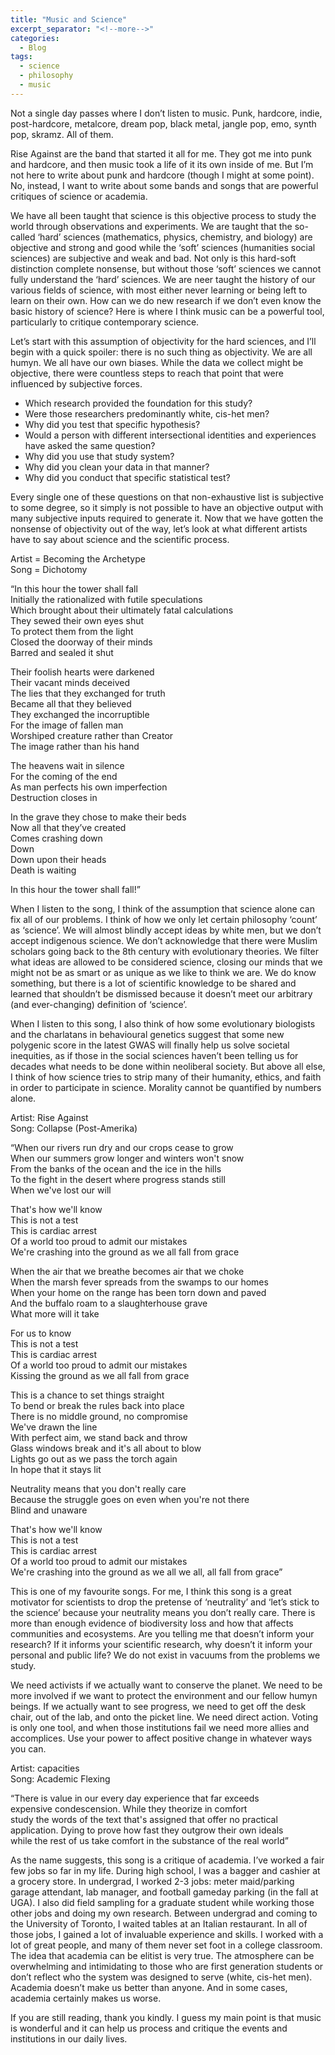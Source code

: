 ```yaml
---
title: "Music and Science"
excerpt_separator: "<!--more-->"
categories:
  - Blog
tags:
  - science
  - philosophy
  - music
---
```


Not a single day passes where I don’t listen to music. Punk, hardcore, indie, post-hardcore, metalcore, dream pop, black metal, jangle pop, emo, synth pop, skramz. All of them.

Rise Against are the band that started it all for me. They got me into punk and hardcore, and then music took a life of it its own inside of me. But I’m not here to write about punk and hardcore (though I might at some point). No, instead, I want to write about some bands and songs that are powerful critiques of science or academia.

We have all been taught that science is this objective process to study the world through observations and experiments. We are taught that the so-called ‘hard’ sciences (mathematics, physics, chemistry, and biology) are objective and strong and good while the ‘soft’ sciences (humanities social sciences) are subjective and weak and bad. Not only is this hard-soft distinction complete nonsense, but without those ‘soft’ sciences we cannot fully understand the ‘hard’ sciences. We are neer taught the history of our various fields of science, with most either never learning or being left to learn on their own. How can we do new research if we don’t even know the basic history of science? Here is where I think music can be a powerful tool, particularly to critique contemporary science.

Let’s start with this assumption of objectivity for the hard sciences, and I’ll begin with a quick spoiler: there is no such thing as objectivity. We are all humyn. We all have our own biases. While the data we collect might be objective, there were countless steps to reach that point that were influenced by subjective forces. 

- Which research provided the foundation for this study?
- Were those researchers predominantly white, cis-het men?
- Why did you test that specific hypothesis?
- Would a person with different intersectional identities and experiences have asked the same question?
- Why did you use that study system?
- Why did you clean your data in that manner?
- Why did you conduct that specific statistical test? 

Every single one of these questions on that non-exhaustive list is subjective to some degree, so it simply is not possible to have an objective output with many subjective inputs required to generate it. Now that we have gotten the nonsense of objectivity out of the way, let’s look at what different artists have to say about science and the scientific process.





Artist = Becoming the Archetype\
Song = Dichotomy

“In this hour the tower shall fall\
Initially the rationalized with futile speculations\
Which brought about their ultimately fatal calculations\
They sewed their own eyes shut\
To protect them from the light\
Closed the doorway of their minds\
Barred and sealed it shut

Their foolish hearts were darkened\
Their vacant minds deceived\
The lies that they exchanged for truth\
Became all that they believed\
They exchanged the incorruptible\
For the image of fallen man\
Worshiped creature rather than Creator\
The image rather than his hand

The heavens wait in silence\
For the coming of the end\
As man perfects his own imperfection\
Destruction closes in

In the grave they chose to make their beds\
Now all that they’ve created\
Comes crashing down\
Down\
Down upon their heads\
Death is waiting

In this hour the tower shall fall!”

When I listen to the song, I think of the assumption that science alone can fix all of our problems. I think of how we only let certain philosophy ‘count’ as ‘science’. We will almost blindly accept ideas by white men, but we don’t accept indigenous science. We don’t acknowledge that there were Muslim scholars going back to the 8th century with evolutionary theories. We filter what ideas are allowed to be considered science, closing our minds that we might not be as smart or as unique as we like to think we are. We do know something, but there is a lot of scientific knowledge to be shared and learned that shouldn’t be dismissed because it doesn’t meet our arbitrary (and ever-changing) definition of ‘science’.

When I listen to this song, I also think of how some evolutionary biologists and the charlatans in behavioural genetics suggest that some new polygenic score in the latest GWAS will finally help us solve societal inequities, as if those in the social sciences haven’t been telling us for decades what needs to be done within neoliberal society. But above all else, I think of how science tries to strip many of their humanity, ethics, and faith in order to participate in science. Morality cannot be quantified by numbers alone. 





Artist: Rise Against\
Song: Collapse (Post-Amerika)

“When our rivers run dry and our crops cease to grow\
When our summers grow longer and winters won't snow\
From the banks of the ocean and the ice in the hills\
To the fight in the desert where progress stands still\
When we've lost our will

That's how we'll know\
This is not a test\
This is cardiac arrest\
Of a world too proud to admit our mistakes\
We're crashing into the ground as we all fall from grace

When the air that we breathe becomes air that we choke\
When the marsh fever spreads from the swamps to our homes\
When your home on the range has been torn down and paved\
And the buffalo roam to a slaughterhouse grave\
What more will it take

For us to know\
This is not a test\
This is cardiac arrest\
Of a world too proud to admit our mistakes\
Kissing the ground as we all fall from grace

This is a chance to set things straight\
To bend or break the rules back into place\
There is no middle ground, no compromise\
We've drawn the line\
With perfect aim, we stand back and throw\
Glass windows break and it's all about to blow\
Lights go out as we pass the torch again\
In hope that it stays lit

Neutrality means that you don't really care\
Because the struggle goes on even when you're not there\
Blind and unaware

That's how we'll know\
This is not a test\
This is cardiac arrest\
Of a world too proud to admit our mistakes\
We're crashing into the ground as we all we all, all fall from grace”

This is one of my favourite songs. For me, I think this song is a great motivator for scientists to drop the pretense of ‘neutrality’ and ‘let’s stick to the science’ because your neutrality means you don’t really care. There is more than enough evidence of biodiversity loss and how that affects communities and ecosystems. Are you telling me that doesn’t inform your research? If it informs your scientific research, why doesn’t it inform your personal and public life? We do not exist in vacuums from the problems we study.

We need activists if we actually want to conserve the planet. We need to be more involved if we want to protect the environment and our fellow humyn beings. If we actually want to see progress, we need to get off the desk chair, out of the lab, and onto the picket line. We need direct action. Voting is only one tool, and when those institutions fail we need more allies and accomplices. Use your power to affect positive change in whatever ways you can.





Artist: capacities\
Song: Academic Flexing

“There is value in our every day experience that far exceeds\
expensive condescension. While they theorize in comfort\
study the words of the text that's assigned that offer no practical\
application. Dying to prove how fast they outgrow their own ideals\
while the rest of us take comfort in the substance of the real world”

As the name suggests, this song is a critique of academia. I’ve worked a fair few jobs so far in my life. During high school, I was a bagger and cashier at a grocery store. In undergrad, I worked 2-3 jobs: meter maid/parking garage attendant, lab manager, and football gameday parking (in the fall at UGA). I also did field sampling for a graduate student while working those other jobs and doing my own research. Between undergrad and coming to the University of Toronto, I waited tables at an Italian restaurant. In all of those jobs, I gained a lot of invaluable experience and skills. I worked with a lot of great people, and many of them never set foot in a college classroom. The idea that academia can be elitist is very true. The atmosphere can be overwhelming and intimidating to those who are first generation students or don’t reflect who the system was designed to serve (white, cis-het men). Academia doesn’t make us better than anyone. And in some cases, academia certainly makes us worse.

If you are still reading, thank you kindly. I guess my main point is that music is wonderful and it can help us process and critique the events and institutions in our daily lives.
